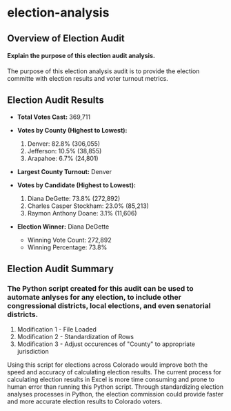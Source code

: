 # election-analysis

## Overview of Election Audit

#### Explain the purpose of this election audit analysis.
The purpose of this election analysis audit is to provide the election committe with election results and voter turnout metrics.  

## Election Audit Results

* **Total Votes Cast:** 369,711

* **Votes by County (Highest to Lowest):**
  1. Denver: 82.8% (306,055)
  2. Jefferson: 10.5% (38,855)
  3. Arapahoe: 6.7% (24,801)

* **Largest County Turnout:** Denver

* **Votes by Candidate (Highest to Lowest):** 
  1. Diana DeGette: 73.8% (272,892)
  2. Charles Casper Stockham: 23.0% (85,213)
  3. Raymon Anthony Doane: 3.1% (11,606)

* **Election Winner:** Diana DeGette
  * Winning Vote Count: 272,892
  * Winning Percentage: 73.8%


## Election Audit Summary

### The Python script created for this audit can be used to automate anlyses for any election, to include other congressional districts, local elections, and even senatorial districts.  

1) Modification 1 - File Loaded
2) Modification 2 - Standardization of Rows
3) Modification 3 - Adjust occurences of "County" to appropriate jurisdiction 

Using this script for elections across Colorado would improve both the speed and accuracy of calculating election results.  The current process for calculating election results in Excel is more time consuming and prone to human error than running this Python script.  Through standardizing election analyses processes in Python, the election commission could provide faster and more accurate election results to Colorado voters.
